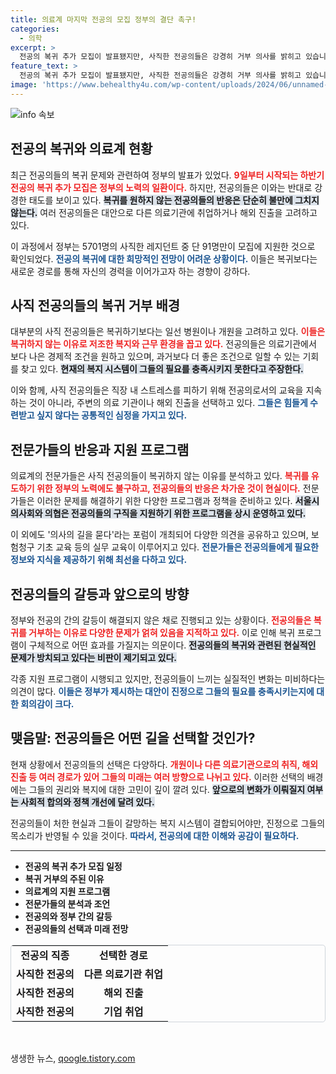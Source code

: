 ```yaml
---
title: 의료계 마지막 전공의 모집 정부의 결단 촉구!
categories:
  - 의학
excerpt: >
  전공의 복귀 추가 모집이 발표됐지만, 사직한 전공의들은 강경히 거부 의사를 밝히고 있습니다. 경제적 상황 개선에도 불구하고, 복귀 대신 해외 진출 및 개원을 고려하는 이들이 많아 의료계의 갈등이 심화되고 있습니다.
feature_text: >
  전공의 복귀 추가 모집이 발표됐지만, 사직한 전공의들은 강경히 거부 의사를 밝히고 있습니다. 경제적 상황 개선에도 불구하고, 복귀 대신 해외 진출 및 개원을 고려하는 이들이 많아 의료계의 갈등이 심화되고 있습니다.
image: 'https://www.behealthy4u.com/wp-content/uploads/2024/06/unnamed-file.png'
---
```


<p><img src="https://www.behealthy4u.com/wp-content/uploads/2024/06/unnamed-file.png" alt="info 속보" /></p>

<h2 data-ke-size="size26">전공의 복귀와 의료계 현황</h2>

<p data-ke-size="size16">최근 전공의들의 복귀 문제와 관련하여 정부의 발표가 있었다. <b><span style="color: #ee2323;">9일부터 시작되는 하반기 전공의 복귀 추가 모집은 정부의 노력의 일환이다.</span></b> 하지만, 전공의들은 이와는 반대로 강경한 태도를 보이고 있다. <b><span style="background-color: #21538527;">복귀를 원하지 않는 전공의들의 반응은 단순히 불만에 그치지 않는다.</span></b> 여러 전공의들은 대안으로 다른 의료기관에 취업하거나 해외 진출을 고려하고 있다.</p>

<p data-ke-size="size16">이 과정에서 정부는 5701명의 사직한 레지던트 중 단 91명만이 모집에 지원한 것으로 확인되었다. <b><span style="color: #1a5490;">전공의 복귀에 대한 희망적인 전망이 어려운 상황이다.</span></b> 이들은 복귀보다는 새로운 경로를 통해 자신의 경력을 이어가고자 하는 경향이 강하다.</p>

<h2 data-ke-size="size26">사직 전공의들의 복귀 거부 배경</h2>

<p data-ke-size="size16">대부분의 사직 전공의들은 복귀하기보다는 일선 병원이나 개원을 고려하고 있다. <b><span style="color: #ee2323;">이들은 복귀하지 않는 이유로 저조한 복지와 근무 환경을 꼽고 있다.</span></b> 전공의들은 의료기관에서 보다 나은 경제적 조건을 원하고 있으며, 과거보다 더 좋은 조건으로 일할 수 있는 기회를 찾고 있다. <b><span style="background-color: #21538527;">현재의 복지 시스템이 그들의 필요를 충족시키지 못한다고 주장한다.</span></b></p>

<p data-ke-size="size16">이와 함께, 사직 전공의들은 직장 내 스트레스를 피하기 위해 전공의로서의 교육을 지속하는 것이 아니라, 주변의 의료 기관이나 해외 진출을 선택하고 있다. <b><span style="color: #1a5490;">그들은 힘들게 수련받고 싶지 않다는 공통적인 심정을 가지고 있다.</span></b></p>

<h2 data-ke-size="size26">전문가들의 반응과 지원 프로그램</h2>

<p data-ke-size="size16">의료계의 전문가들은 사직 전공의들이 복귀하지 않는 이유를 분석하고 있다. <b><span style="color: #ee2323;">복귀를 유도하기 위한 정부의 노력에도 불구하고, 전공의들의 반응은 차가운 것이 현실이다.</span></b> 전문가들은 이러한 문제를 해결하기 위한 다양한 프로그램과 정책을 준비하고 있다. <b><span style="background-color: #21538527;">서울시의사회와 의협은 전공의들의 구직을 지원하기 위한 프로그램을 상시 운영하고 있다.</span></b></p>

<p data-ke-size="size16">이 외에도 '의사의 길을 묻다'라는 포럼이 개최되어 다양한 의견을 공유하고 있으며, 보험청구 기초 교육 등의 실무 교육이 이루어지고 있다. <b><span style="color: #1a5490;">전문가들은 전공의들에게 필요한 정보와 지식을 제공하기 위해 최선을 다하고 있다.</span></b></p>

<h2 data-ke-size="size26">전공의들의 갈등과 앞으로의 방향</h2>

<p data-ke-size="size16">정부와 전공의 간의 갈등이 해결되지 않은 채로 진행되고 있는 상황이다. <b><span style="color: #ee2323;">전공의들은 복귀를 거부하는 이유로 다양한 문제가 얽혀 있음을 지적하고 있다.</span></b> 이로 인해 복귀 프로그램이 구체적으로 어떤 효과를 가질지는 의문이다. <b><span style="background-color: #21538527;">전공의들의 복귀와 관련된 현실적인 문제가 방치되고 있다는 비판이 제기되고 있다.</span></b></p>

<p data-ke-size="size16">각종 지원 프로그램이 시행되고 있지만, 전공의들이 느끼는 실질적인 변화는 미비하다는 의견이 많다. <b><span style="color: #1a5490;">이들은 정부가 제시하는 대안이 진정으로 그들의 필요를 충족시키는지에 대한 회의감이 크다.</span></b></p>

<h2 data-ke-size="size26">맺음말: 전공의들은 어떤 길을 선택할 것인가?</h2>

<p data-ke-size="size16">현재 상황에서 전공의들의 선택은 다양하다. <b><span style="color: #ee2323;">개원이나 다른 의료기관으로의 취직, 해외 진출 등 여러 경로가 있어 그들의 미래는 여러 방향으로 나뉘고 있다.</span></b> 이러한 선택의 배경에는 그들의 권리와 복지에 대한 고민이 깊이 깔려 있다. <b><span style="background-color: #21538527;">앞으로의 변화가 이뤄질지 여부는 사회적 합의와 정책 개선에 달려 있다.</span></b></p>

<p data-ke-size="size16">전공의들이 처한 현실과 그들이 갈망하는 복지 시스템이 결합되어야만, 진정으로 그들의 목소리가 반영될 수 있을 것이다. <b><span style="color: #1a5490;">따라서, 전공의에 대한 이해와 공감이 필요하다.</span></b></p>

<hr>

<ul>
<li><b>전공의 복귀 추가 모집 일정</b></li>
<li><b>복귀 거부의 주된 이유</b></li>
<li><b>의료계의 지원 프로그램</b></li>
<li><b>전문가들의 분석과 조언</b></li>
<li><b>전공의와 정부 간의 갈등</b></li>
<li><b>전공의들의 선택과 미래 전망</b></li>
</ul>

<table style="border: 1px solid #ced4da; border-radius: 0.3rem; width:100%">
  <tr>
    <td style="text-align: center; height: 17px;"><b>전공의 직종</b></td>
    <td style="text-align: center; height: 17px;"><b>선택한 경로</b></td>
  </tr>
  <tr>
    <td style="text-align: center; height: 17px;"><b>사직한 전공의</b></td>
    <td style="text-align: center; height: 17px;"><b>다른 의료기관 취업</b></td>
  </tr>
  <tr>
    <td style="text-align: center; height: 17px;"><b>사직한 전공의</b></td>
    <td style="text-align: center; height: 17px;"><b>해외 진출</b></td>
  </tr>
  <tr>
    <td style="text-align: center; height: 17px;"><b>사직한 전공의</b></td>
    <td style="text-align: center; height: 17px;"><b>기업 취업</b></td>
  </tr>
</table>

<p data-ke-size="size16">&nbsp;</p>
생생한 뉴스, <a href="https://qoogle.tistory.com" rel="dofollow">qoogle.tistory.com</a>


